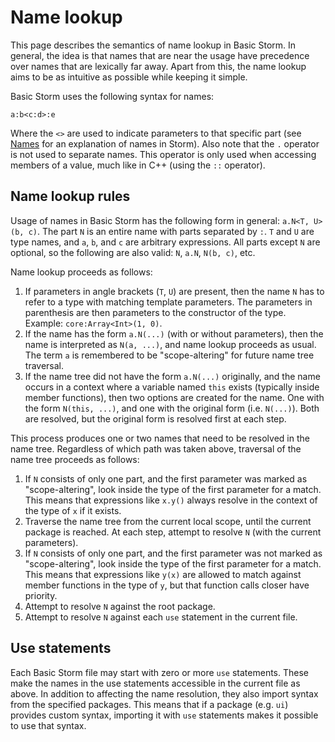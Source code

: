 Name lookup
============

This page describes the semantics of name lookup in Basic Storm. In general, the idea is that names
that are near the usage have precedence over names that are lexically far away. Apart from this, the
name lookup aims to be as intuitive as possible while keeping it simple.

Basic Storm uses the following syntax for names:

```
a:b<c:d>:e
```

Where the `<>` are used to indicate parameters to that specific part (see
[Names](md://Storm/Names) for an explanation of names in Storm). Also note that the `.`
operator is not used to separate names. This operator is only used when accessing members of a
value, much like in C++ (using the `::` operator).


Name lookup rules
-----------------

Usage of names in Basic Storm has the following form in general: `a.N<T, U>(b, c)`. The part `N` is
an entire name with parts separated by `:`. `T` and `U` are type names, and `a`, `b`, and `c`
are arbitrary expressions. All parts except `N` are optional, so the following are also valid: `N`,
`a.N`, `N(b, c)`, etc.

Name lookup proceeds as follows:

1. If parameters in angle brackets (`T`, `U`) are present, then the name `N` has to refer to a type
   with matching template parameters. The parameters in parenthesis are then parameters to the
   constructor of the type. Example: `core:Array<Int>(1, 0)`.
2. If the name has the form `a.N(...)` (with or without parameters), then the name is interpreted as
   `N(a, ...)`, and name lookup proceeds as usual. The term `a` is remembered to be "scope-altering"
   for future name tree traversal.
3. If the name tree did not have the form `a.N(...)` originally, and the name occurs in a context
   where a variable named `this` exists (typically inside member functions), then two options are
   created for the name. One with the form `N(this, ...)`, and one with the original form
   (i.e. `N(...)`). Both are resolved, but the original form is resolved first at each step.

This process produces one or two names that need to be resolved in the name tree. Regardless of
which path was taken above, traversal of the name tree proceeds as follows:

1. If `N` consists of only one part, and the first parameter was marked as "scope-altering", look
   inside the type of the first parameter for a match. This means that expressions like `x.y()`
   always resolve in the context of the type of `x` if it exists.
2. Traverse the name tree from the current local scope, until the current package is reached. At
   each step, attempt to resolve `N` (with the current parameters).
3. If `N` consists of only one part, and the first parameter was not marked as "scope-altering",
   look inside the type of the first parameter for a match. This means that expressions like `y(x)`
   are allowed to match against member functions in the type of `y`, but that function calls closer
   have priority.
4. Attempt to resolve `N` against the root package.
5. Attempt to resolve `N` against each `use` statement in the current file.


Use statements
---------------

Each Basic Storm file may start with zero or more `use` statements. These make the names in the use
statements accessible in the current file as above. In addition to affecting the name resolution,
they also import syntax from the specified packages. This means that if a package (e.g. `ui`)
provides custom syntax, importing it with `use` statements makes it possible to use that syntax.

